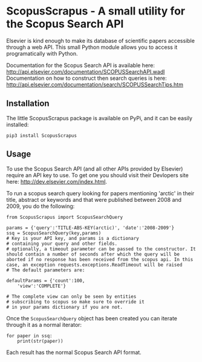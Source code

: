 # ScopusScrapus - A small utility for the Scopus Search API
Elsevier is kind enough to make its database of scientific papers accessible through a web API. This
small Python module allows you to access it programatically with Python.

Documentation for the Scopus Search API is available here: http://api.elsevier.com/documentation/SCOPUSSearchAPI.wadl
Documentation on how to construct then search queries is here: http://api.elsevier.com/documentation/search/SCOPUSSearchTips.htm

## Installation

The little ScopusScrapus package is available on PyPi, and it can be easily installed:

```
pip3 install ScopusScrapus
```

## Usage
To use the Scopus Search API (and all other APIs provided by Elsevier) require an API key to use. To get one you
should visit their Devlopers site here: http://dev.elsevier.com/index.html.

To run a scopus search query looking for papers mentioning 'arctic' in their title, abstract or keywords and that were
published between 2008 and 2009, you do the following:

```
from ScopusScrapus import ScopusSearchQuery

params = {'query':'TITLE-ABS-KEY(arctic)', 'date':'2008-2009'}
ssq = ScopusSearchQuery(key,params)
# Key is your API key, and params is a dictionary
# containing your query and other fields.
# optionally, a timeout parameter can be passed to the constructor. It should contain a number of seconds after which the query will be aborted if no response has been received from the scopus api. In this case, an exception requests.exceptions.ReadTimeout will be raised
# The default parameters are:

defaultParams = {'count':100,
    'view':'COMPLETE'}

# The complete view can only be seen by entities
# subscribing to scopus so make sure to override it
# in your params dictionary if you are not.
```

Once the `ScopusSearchQuery` object has been created you can iterate through it as a normal iterator:

```
for paper in ssq:
    print(str(paper))
```

Each result has the normal Scopus Search API format.

